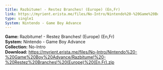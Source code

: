 ```yaml
---
title: Razbitume! - Restez Branches! (Europe) (En,Fr)
link: https://myrient.erista.me/files/No-Intro/Nintendo%20-%20Game%20Boy%20Advance/Razbitume!%20-%20Restez%20Branches!%20(Europe)%20(En,Fr).zip
type: single1
System: Nintendo - Game Boy Advance
---
```

<b>Game:</b> Razbitume! - Restez Branches! (Europe) (En,Fr)<br>
<b>System:</b> Nintendo - Game Boy Advance<br>
<b>Collection:</b> No-Intro<br>
<b>Download:</b> https://myrient.erista.me/files/No-Intro/Nintendo%20-%20Game%20Boy%20Advance/Razbitume!%20-%20Restez%20Branches!%20(Europe)%20(En,Fr).zip